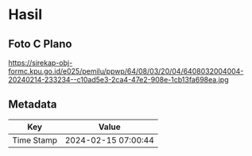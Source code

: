 # Hasil

## Foto C Plano

https://sirekap-obj-formc.kpu.go.id/e025/pemilu/ppwp/64/08/03/20/04/6408032004004-20240214-233234--c10ad5e3-2ca4-47e2-908e-1cb13fa698ea.jpg


## Metadata

| Key        | Value               |
| ---------- | ------------------- |
| Time Stamp | 2024-02-15 07:00:44 |



